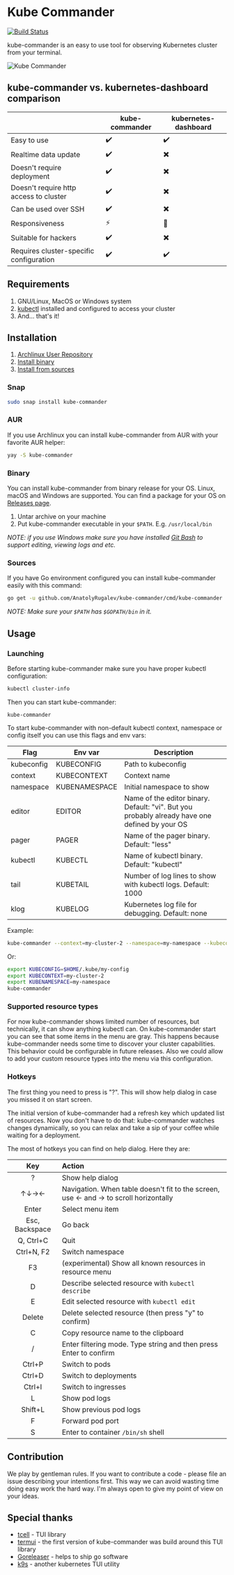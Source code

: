 # Kube Commander

[![Build Status](https://travis-ci.org/AnatolyRugalev/kube-commander.svg?branch=master)](https://travis-ci.org/AnatolyRugalev/kube-commander)

kube-commander is an easy to use tool for observing Kubernetes cluster from your terminal.

![Kube Commander](https://user-images.githubusercontent.com/1397674/83310793-ecdada00-a215-11ea-9f26-37f5fb673147.gif)

## kube-commander vs. kubernetes-dashboard comparison

|                                           | kube-commander           | kubernetes-dashboard     | 
|-------------------------------------------|--------------------------|--------------------------|
| Easy to use                               | :heavy_check_mark:       | :heavy_check_mark:       |
| Realtime data update                      | :heavy_check_mark:       | :heavy_multiplication_x: |
| Doesn't require deployment                | :heavy_check_mark:       | :heavy_multiplication_x: |
| Doesn't require http access to cluster    | :heavy_check_mark:       | :heavy_multiplication_x: |
| Can be used over SSH                      | :heavy_check_mark:       | :heavy_multiplication_x: |
| Responsiveness                            | :zap:                    | :turtle:                 |
| Suitable for hackers                      | :heavy_check_mark:       | :heavy_multiplication_x: |
| Requires cluster-specific configuration   | :heavy_check_mark:       | :heavy_check_mark:       |

## Requirements

1. GNU/Linux, MacOS or Windows system
2. [kubectl](https://kubernetes.io/docs/tasks/tools/install-kubectl/) installed and configured to access your cluster
3. And... that's it!

## Installation

1. [Archlinux User Repository](#aur)
2. [Install binary](#binary)
3. [Install from sources](#sources)

### Snap

```bash
sudo snap install kube-commander
```

### AUR

If you use Archlinux you can install kube-commander from AUR with your favorite AUR helper:

```bash
yay -S kube-commander
```

### Binary

You can install kube-commander from binary release for your OS. Linux, macOS and Windows are supported. You can find 
a package for your OS on [Releases page](https://github.com/AnatolyRugalev/kube-commander/releases).

1. Untar archive on your machine
2. Put kube-commander executable in your `$PATH`. E.g. `/usr/local/bin`

*NOTE: if you use Windows make sure you have installed [Git Bash](https://gitforwindows.org/) to support editing,
viewing logs and etc.*

### Sources

If you have Go environment configured you can install kube-commander easily with this command:

```bash
go get -u github.com/AnatolyRugalev/kube-commander/cmd/kube-commander
```

*NOTE: Make sure your `$PATH` has `$GOPATH/bin` in it.*

## Usage

### Launching
 
Before starting kube-commander make sure you have proper kubectl configuration:

```bash
kubectl cluster-info
```

Then you can start kube-commander:

```bash'
kube-commander
```

To start kube-commander with non-default kubectl context, namespace or config itself you can use this flags
and env vars:

| Flag      | Env var     | Description                                                                                   |
|-----------|-------------|-----------------------------------------------------------------------------------------------|
|kubeconfig |KUBECONFIG   |Path to kubeconfig                                                                             |
|context    |KUBECONTEXT  |Context name                                                                                   |
|namespace  |KUBENAMESPACE|Initial namespace to show                                                                      |
|editor     |EDITOR       |Name of the editor binary. Default: "vi". But you probably already have one defined by your OS |
|pager      |PAGER        |Name of the pager binary. Default: "less"                                                      |
|kubectl    |KUBECTL      |Name of kubectl binary. Default: "kubectl"                                                     |
|tail       |KUBETAIL     |Number of log lines to show with kubectl logs. Default: 1000                                   |
|klog       |KUBELOG      |Kubernetes log file for debugging. Default: none                                               |

Example:

```bash
kube-commander --context=my-cluster-2 --namespace=my-namespace --kubeconfig=~/.kube/my-config
```
Or:
```bash
export KUBECONFIG=$HOME/.kube/my-config
export KUBECONTEXT=my-cluster-2
export KUBENAMESPACE=my-namespace
kube-commander
```

### Supported resource types

For now kube-commander shows limited number of resources, but technically, it can show anything kubectl can. On 
kube-commander start you can see that some items in the menu are gray. This happens because kube-commander needs some
time to discover your cluster capabilities. This behavior could be configurable in future releases. Also we could
allow to add your custom resource types into the menu via this configuration.

### Hotkeys

The first thing you need to press is "?". This will show help dialog in case you missed it on start screen.

The initial version of kube-commander had a refresh key which updated list of resources. Now you don't have to do that:
kube-commander watches changes dynamically, so you can relax and take a sip of your coffee while waiting for a deployment.

The most of hotkeys you can find on help dialog. Here they are:

| Key | Action  |
|:---:|:--------|
|?| Show help dialog |
| ↑↓→← | Navigation. When table doesn't fit to the screen, use ← and → to scroll horizontally |
| Enter | Select menu item |
| Esc, Backspace | Go back |
| Q, Ctrl+C | Quit |
| Ctrl+N, F2 | Switch namespace |
| F3 | (experimental) Show all known resources in resource menu |
| D | Describe selected resource with `kubectl describe` |
| E | Edit selected resource with `kubectl edit` |
| Delete | Delete selected resource (then press "y" to confirm) |
| C | Copy resource name to the clipboard |
| / | Enter filtering mode. Type string and then press Enter to confirm |
| Ctrl+P | Switch to pods |
| Ctrl+D | Switch to deployments |
| Ctrl+I | Switch to ingresses |
| L | Show pod logs |
| Shift+L | Show previous pod logs |
| F | Forward pod port |
| S | Enter to container `/bin/sh` shell | 

## Contribution

We play by gentleman rules. If you want to contribute a code - please file an issue describing your intentions first.
This way we can avoid wasting time doing easy work the hard way. I'm always open to give my point of view on your ideas.

## Special thanks

* [tcell](https://github.com/gdamore/tcell) - TUI library
* [termui](https://github.com/gizak/termui) - the first version of kube-commander was build around this TUI library
* [Goreleaser](https://goreleaser.com) - helps to ship go software
* [k9s](https://github.com/derailed/k9s) - another kubernetes TUI utility
